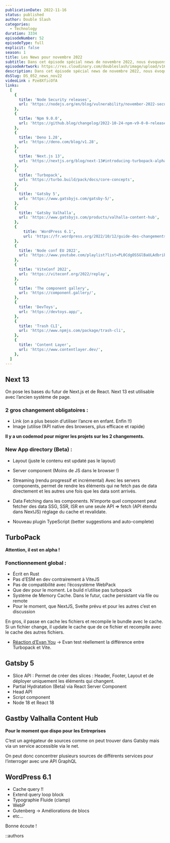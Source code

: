 ```yaml
---
publicationDate: 2022-11-16
status: published
author: Double Slash
categories:
  - Technology
duration: 3334
episodeNumber: 52
episodeType: full
explicit: false
season: 1
title: Les News pour novembre 2022
subtitle: Dans cet épisode spécial news de novembre 2022, nous évoquons Next 13, Turbopack, Gatbsy 5, Gatbsy Valhalla, WordPress 6.1 et les conférences qui ont eu lieu dernièrement.
episodeArtwork: https://res.cloudinary.com/doubleslash/image/upload/v1667301483/episode/51_EpArtwork_ndarop.png
description: Dans cet épisode spécial news de novembre 2022, nous évoquons Next 13, Turbopack, Gatbsy 5, Gatbsy Valhalla, WordPress 6.1 et les conférences qui ont eu lieu dernièrement.
dsSlug: DS_052_news_nov22
videoLink : Pze8XficOfA
links:
  [
    {
      title: 'Node Security releases',
      url: 'https://nodejs.org/en/blog/vulnerability/november-2022-security-releases/',
    },
    {
      title: 'Npm 9.0.0',
      url: 'https://github.blog/changelog/2022-10-24-npm-v9-0-0-released/',
    },
    {
      title: 'Deno 1.28',
      url: 'https://deno.com/blog/v1.28',
    },
    {
      title: 'Next.js 13',
      url: 'https://nextjs.org/blog/next-13#introducing-turbopack-alpha',
    },
    {
      title: 'Turbopack',
      url: 'https://turbo.build/pack/docs/core-concepts',
    },
    {
      title: 'Gatsby 5',
      url: 'https://www.gatsbyjs.com/gatsby-5/',
    },
    {
      title: 'Gatsby Valhalla',
      url: 'https://www.gatsbyjs.com/products/valhalla-content-hub',
    },
    {
        title: 'WordPress 6.1',
        url: 'https://fr.wordpress.org/2022/10/12/guide-des-changements-techniques-de-wordpress-6-1/'
    },
    {
      title: 'Node conf EU 2022',
      url: 'https://www.youtube.com/playlist?list=PL0CdgOSSGlBaULAdbribJiENfXxPW0aLQ',
    },
    {
      title: 'ViteConf 2022',
      url: 'https://viteconf.org/2022/replay',
    },
    {
      title: 'The component gallery',
      url: 'https://component.gallery/',
    },
    {
      title: 'DevToys',
      url: 'https://devtoys.app/',
    },
    {
      title: 'Trash CLI',
      url: 'https://www.npmjs.com/package/trash-cli',
    },
    {
      title: 'Content Layer',
      url: 'https://www.contentlayer.dev/',
    },
  ]
---
```

## Next 13

On pose les bases du futur de Next.js et de React.
Next 13 est utilisable avec l’ancien système de page.

### 2 gros changement obligatoires :

- Link (on a plus besoin d’utiliser l’ancre en enfant. Enfin !!)
- Image (utilise l’API native des browsers, plus efficace et rapide)

**Il y a un codemod pour migrer les projets sur les 2 changements.**

### New App directory (Beta) :

- Layout (juste le contenu est updaté pas le layout)
- Server component (Moins de JS dans le browser !)
- Streaming (rendu progressif et incrémental) Avec les servers components, permet de rendre les éléments qui ne fetch pas de data directement et les autres une fois que les data sont arrivés.
- Data Fetching dans les components. N’importe quel component peut fetcher des data
SSG, SSR, ISR en une seule API ⇒ fetch (API étendu dans NextJS) réglage du cache et revalidate.

- Nouveau plugin TypeScript (better suggestions and auto-complete)


## TurboPack

**Attention, il est en alpha !**

### Fonctionnement global :

- Écrit en Rust
- Pas d’ESM en dev contrairement à ViteJS
- Pas de compatibilité avec l’écosystème WebPack
- Que dev pour le moment. Le build n’utilise pas turbopack
- Système de Memory Cache. Dans le futur, cache persistant via file ou remote
- Pour le moment, que NextJS, Svelte prévu et pour les autres c’est en discussion

En gros, il passe en cache les fichiers et recompile le bundle avec le cache. Si un fichier change, il update le cache que de ce fichier et recompile avec le cache des autres fichiers.

- [Réaction d’Evan You](https://github.com/yyx990803/vite-vs-next-turbo-hmr/discussions/8) -> Evan test réellement la différence entre Turbopack et Vite.

## Gatsby 5

- Slice API : Permet de créer des slices : Header, Footer, Layout et de déployer uniquement les éléments qui changent.
- Partial Hydratation (Beta) via React Server Component
- Head API
- Script component
- Node 18 et React 18


## Gastby Valhalla Content Hub

**Pour le moment que dispo pour les Entreprises**

C’est un agrégateur de sources comme on peut trouver dans Gatsby mais via un service accessible via le net.

On peut donc concentrer plusieurs sources de différents services pour l’interroger avec une API GraphQL

## WordPress 6.1

- Cache query !!
- Extend query loop block
- Typographie Fluide (clamp)
- WebP
- Gutenberg → Améliorations de blocs
- etc…


Bonne écoute !

::authors
